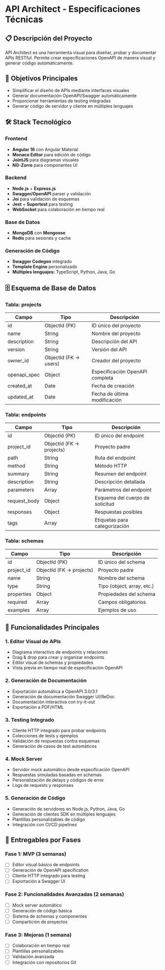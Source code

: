 # API Architect - Especificaciones Técnicas

## 📋 Descripción del Proyecto
API Architect es una herramienta visual para diseñar, probar y documentar APIs RESTful. Permite crear especificaciones OpenAPI de manera visual y generar código automáticamente.

## 🎯 Objetivos Principales
- Simplificar el diseño de APIs mediante interfaces visuales
- Generar documentación OpenAPI/Swagger automáticamente
- Proporcionar herramientas de testing integradas
- Generar código de servidor y cliente en múltiples lenguajes

## 🛠 Stack Tecnológico
### Frontend
- **Angular 16** con Angular Material
- **Monaco Editor** para edición de código
- **JointJS** para diagramas visuales
- **NG-Zorro** para componentes UI

### Backend
- **Node.js** + **Express.js**
- **Swagger/OpenAPI** parser y validación
- **Joi** para validación de esquemas
- **Jest** + **Supertest** para testing
- **WebSocket** para colaboración en tiempo real

### Base de Datos
- **MongoDB** con **Mongoose**
- **Redis** para sesiones y cache

### Generación de Código
- **Swagger Codegen** integrado
- **Template Engine** personalizado
- **Múltiples lenguajes:** TypeScript, Python, Java, Go

## 🗄️ Esquema de Base de Datos

### Tabla: projects
| Campo | Tipo | Descripción |
|-------|------|-------------|
| id | ObjectId (PK) | ID único del proyecto |
| name | String | Nombre del proyecto |
| description | String | Descripción del API |
| version | String | Versión del API |
| owner_id | ObjectId (FK → users) | Creador del proyecto |
| openapi_spec | Object | Especificación OpenAPI completa |
| created_at | Date | Fecha de creación |
| updated_at | Date | Fecha de última modificación |

### Tabla: endpoints
| Campo | Tipo | Descripción |
|-------|------|-------------|
| id | ObjectId (PK) | ID único del endpoint |
| project_id | ObjectId (FK → projects) | Proyecto padre |
| path | String | Ruta del endpoint |
| method | String | Método HTTP |
| summary | String | Resumen del endpoint |
| description | String | Descripción detallada |
| parameters | Array | Parámetros del endpoint |
| request_body | Object | Esquema del cuerpo de solicitud |
| responses | Object | Respuestas posibles |
| tags | Array | Etiquetas para categorización |

### Tabla: schemas
| Campo | Tipo | Descripción |
|-------|------|-------------|
| id | ObjectId (PK) | ID único del schema |
| project_id | ObjectId (FK → projects) | Proyecto padre |
| name | String | Nombre del schema |
| type | String | Tipo (object, array, etc.) |
| properties | Object | Propiedades del schema |
| required | Array | Campos obligatorios |
| examples | Array | Ejemplos de uso |

## 🔧 Funcionalidades Principales

### 1. Editor Visual de APIs
- Diagrama interactivo de endpoints y relaciones
- Drag & drop para crear y organizar endpoints
- Editor visual de schemas y propiedades
- Vista previa en tiempo real de especificación OpenAPI

### 2. Generación de Documentación
- Exportación automática a OpenAPI 3.0/3.1
- Generación de documentación Swagger UI/ReDoc
- Documentación interactiva con try-it-out
- Exportación a PDF/HTML

### 3. Testing Integrado
- Cliente HTTP integrado para probar endpoints
- Colecciones de tests y ejemplos
- Validación de respuestas contra esquemas
- Generación de casos de test automáticos

### 4. Mock Server
- Servidor mock automático desde especificación OpenAPI
- Respuestas simuladas basadas en schemas
- Personalización de delays y códigos de error
- Logs de requests y responses

### 5. Generación de Código
- Generación de servidores en Node.js, Python, Java, Go
- Generación de clientes SDK en múltiples lenguajes
- Plantillas personalizables de código
- Integración con CI/CD pipelines

## 🚀 Entregables por Fases

### Fase 1: MVP (3 semanas)
- [ ] Editor visual básico de endpoints
- [ ] Generación de OpenAPI specification
- [ ] Cliente HTTP integrado para testing
- [ ] Exportación a Swagger UI

### Fase 2: Funcionalidades Avanzadas (2 semanas)
- [ ] Mock server automático
- [ ] Generación de código básica
- [ ] Sistema de schemas y componentes
- [ ] Compartición de proyectos

### Fase 3: Mejoras (1 semana)
- [ ] Colaboración en tiempo real
- [ ] Plantillas personalizables
- [ ] Validación avanzada
- [ ] Integración con repositorios Git